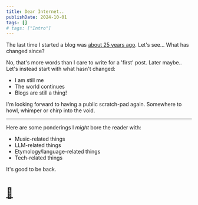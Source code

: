 ```yaml
---
title: Dear Internet..
publishDate: 2024-10-01
tags: []
# tags: ["Intro"]
---
```


The last time I started a blog was [about 25 years ago](http://ctrl.faithweb.com/index.htm). Let's see... What has changed since?

No, that's more words than I care to write for a 'first' post. Later maybe.. Let's instead start with what hasn't changed:
- I am still me
- The world continues
- Blogs are still a thing!

I'm looking forward to having a public scratch-pad again. Somewhere to howl, whimper or chirp into the void.

---

Here are some ponderings I *might* bore the reader with:
- Music-related things
- LLM-related things
- Etymology/language-related things
- Tech-related things

It's good to be back.
# [🤗](https://www.youtube.com/watch?v=o-YBDTqX_ZU)